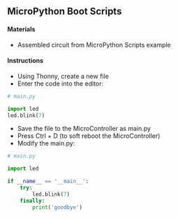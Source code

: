 ## MicroPython Boot Scripts

#### Materials
 - Assembled circuit from MicroPython Scripts example

#### Instructions
 - Using Thonny, create a new file
 - Enter the code into the editor:
```Python
# main.py

import led
led.blink(7)
```
 - Save the file to the MicroController as main.py
 - Press Ctrl + D (to soft reboot the MicroController)
 - Modify the main.py:
```Python
# main.py

import led

if __name__ == '__main__':
    try:
        led.blink(7)
    finally:
        print('goodbye')
```
